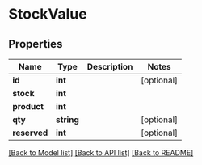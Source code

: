 # StockValue

## Properties
Name | Type | Description | Notes
------------ | ------------- | ------------- | -------------
**id** | **int** |  | [optional] 
**stock** | **int** |  | 
**product** | **int** |  | 
**qty** | **string** |  | [optional] 
**reserved** | **int** |  | [optional] 

[[Back to Model list]](../README.md#documentation-for-models) [[Back to API list]](../README.md#documentation-for-api-endpoints) [[Back to README]](../README.md)


